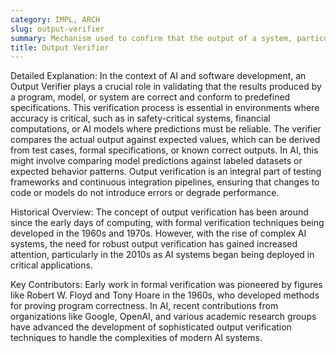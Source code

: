 ```yaml
---
category: IMPL, ARCH
slug: output-verifier
summary: Mechanism used to confirm that the output of a system, particularly in software or hardware systems, matches the expected results, ensuring accuracy and correctness.
title: Output Verifier
---
```


Detailed Explanation:
In the context of AI and software development, an Output Verifier plays a crucial role in validating that the results produced by a program, model, or system are correct and conform to predefined specifications. This verification process is essential in environments where accuracy is critical, such as in safety-critical systems, financial computations, or AI models where predictions must be reliable. The verifier compares the actual output against expected values, which can be derived from test cases, formal specifications, or known correct outputs. In AI, this might involve comparing model predictions against labeled datasets or expected behavior patterns. Output verification is an integral part of testing frameworks and continuous integration pipelines, ensuring that changes to code or models do not introduce errors or degrade performance.

Historical Overview:
The concept of output verification has been around since the early days of computing, with formal verification techniques being developed in the 1960s and 1970s. However, with the rise of complex AI systems, the need for robust output verification has gained increased attention, particularly in the 2010s as AI systems began being deployed in critical applications.

Key Contributors:
Early work in formal verification was pioneered by figures like Robert W. Floyd and Tony Hoare in the 1960s, who developed methods for proving program correctness. In AI, recent contributions from organizations like Google, OpenAI, and various academic research groups have advanced the development of sophisticated output verification techniques to handle the complexities of modern AI systems.